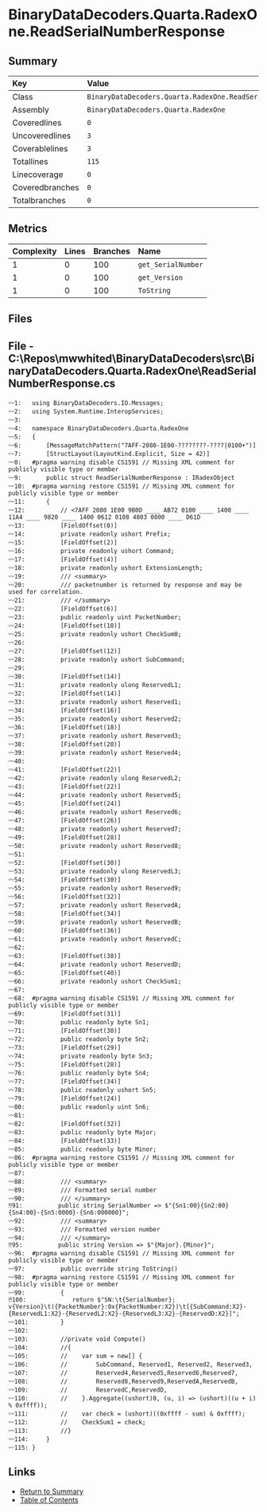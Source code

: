 ﻿# BinaryDataDecoders.Quarta.RadexOne.ReadSerialNumberResponse

## Summary

| Key             | Value                                                         |
| :-------------- | :------------------------------------------------------------ |
| Class           | `BinaryDataDecoders.Quarta.RadexOne.ReadSerialNumberResponse` |
| Assembly        | `BinaryDataDecoders.Quarta.RadexOne`                          |
| Coveredlines    | `0`                                                           |
| Uncoveredlines  | `3`                                                           |
| Coverablelines  | `3`                                                           |
| Totallines      | `115`                                                         |
| Linecoverage    | `0`                                                           |
| Coveredbranches | `0`                                                           |
| Totalbranches   | `0`                                                           |

## Metrics

| Complexity | Lines | Branches | Name               |
| :--------- | :---- | :------- | :----------------- |
| 1          | 0     | 100      | `get_SerialNumber` |
| 1          | 0     | 100      | `get_Version`      |
| 1          | 0     | 100      | `ToString`         |

## Files

## File - C:\Repos\mwwhited\BinaryDataDecoders\src\BinaryDataDecoders.Quarta.RadexOne\ReadSerialNumberResponse.cs

```CSharp
〰1:   using BinaryDataDecoders.IO.Messages;
〰2:   using System.Runtime.InteropServices;
〰3:   
〰4:   namespace BinaryDataDecoders.Quarta.RadexOne
〰5:   {
〰6:       [MessageMatchPattern("7AFF-2080-1E00-????????-????|0100+")]
〰7:       [StructLayout(LayoutKind.Explicit, Size = 42)]
〰8:   #pragma warning disable CS1591 // Missing XML comment for publicly visible type or member
〰9:       public struct ReadSerialNumberResponse : IRadexObject
〰10:  #pragma warning restore CS1591 // Missing XML comment for publicly visible type or member
〰11:      {
〰12:          // <7AFF 2080 1E00 9B0D ____ AB72 0100 ____ 1400 ____ 11A4 ____ 9820 ____ 1400 0612 0108 4803 0800 ____ D61D
〰13:          [FieldOffset(0)]
〰14:          private readonly ushort Prefix;
〰15:          [FieldOffset(2)]
〰16:          private readonly ushort Command;
〰17:          [FieldOffset(4)]
〰18:          private readonly ushort ExtensionLength;
〰19:          /// <summary>
〰20:          /// packetnumber is returned by response and may be used for correlation.
〰21:          /// </summary>
〰22:          [FieldOffset(6)]
〰23:          public readonly uint PacketNumber;
〰24:          [FieldOffset(10)]
〰25:          private readonly ushort CheckSum0;
〰26:  
〰27:          [FieldOffset(12)]
〰28:          private readonly ushort SubCommand;
〰29:  
〰30:          [FieldOffset(14)]
〰31:          private readonly ulong ReservedL1;
〰32:          [FieldOffset(14)]
〰33:          private readonly ushort Reserved1;
〰34:          [FieldOffset(16)]
〰35:          private readonly ushort Reserved2;
〰36:          [FieldOffset(18)]
〰37:          private readonly ushort Reserved3;
〰38:          [FieldOffset(20)]
〰39:          private readonly ushort Reserved4;
〰40:  
〰41:          [FieldOffset(22)]
〰42:          private readonly ulong ReservedL2;
〰43:          [FieldOffset(22)]
〰44:          private readonly ushort Reserved5;
〰45:          [FieldOffset(24)]
〰46:          private readonly ushort Reserved6;
〰47:          [FieldOffset(26)]
〰48:          private readonly ushort Reserved7;
〰49:          [FieldOffset(28)]
〰50:          private readonly ushort Reserved8;
〰51:  
〰52:          [FieldOffset(30)]
〰53:          private readonly ulong ReservedL3;
〰54:          [FieldOffset(30)]
〰55:          private readonly ushort Reserved9;
〰56:          [FieldOffset(32)]
〰57:          private readonly ushort ReservedA;
〰58:          [FieldOffset(34)]
〰59:          private readonly ushort ReservedB;
〰60:          [FieldOffset(36)]
〰61:          private readonly ushort ReservedC;
〰62:  
〰63:          [FieldOffset(38)]
〰64:          private readonly ushort ReservedD;
〰65:          [FieldOffset(40)]
〰66:          private readonly ushort CheckSum1;
〰67:  
〰68:  #pragma warning disable CS1591 // Missing XML comment for publicly visible type or member
〰69:          [FieldOffset(31)]
〰70:          public readonly byte Sn1;
〰71:          [FieldOffset(30)]
〰72:          public readonly byte Sn2;
〰73:          [FieldOffset(29)]
〰74:          private readonly byte Sn3;
〰75:          [FieldOffset(28)]
〰76:          public readonly byte Sn4;
〰77:          [FieldOffset(34)]
〰78:          public readonly ushort Sn5;
〰79:          [FieldOffset(24)]
〰80:          public readonly uint Sn6;
〰81:  
〰82:          [FieldOffset(32)]
〰83:          public readonly byte Major;
〰84:          [FieldOffset(33)]
〰85:          public readonly byte Minor;
〰86:  #pragma warning restore CS1591 // Missing XML comment for publicly visible type or member
〰87:  
〰88:          /// <summary>
〰89:          /// Formatted serial number
〰90:          /// </summary>
‼91:          public string SerialNumber => $"{Sn1:00}{Sn2:00}{Sn4:00}-{Sn5:0000}-{Sn6:000000}";
〰92:          /// <summary>
〰93:          /// Formatted version number
〰94:          /// </summary>
‼95:          public string Version => $"{Major}.{Minor}";
〰96:  #pragma warning disable CS1591 // Missing XML comment for publicly visible type or member
〰97:          public override string ToString()
〰98:  #pragma warning restore CS1591 // Missing XML comment for publicly visible type or member
〰99:          {
‼100:             return $"SN:\t{SerialNumber}; v{Version}\t({PacketNumber}:0x{PacketNumber:X2})\t[{SubCommand:X2}-{ReservedL1:X2}-{ReservedL2:X2}-{ReservedL3:X2}-{ReservedD:X2}]";
〰101:         }
〰102: 
〰103:         //private void Compute()
〰104:         //{
〰105:         //    var sum = new[] {
〰106:         //        SubCommand, Reserved1, Reserved2, Reserved3,
〰107:         //        Reserved4,Reserved5,Reserved6,Reserved7,
〰108:         //        Reserved8,Reserved9,ReservedA,ReservedB,
〰109:         //        ReservedC,ReservedD,
〰110:         //    }.Aggregate((ushort)0, (u, i) => (ushort)((u + i) % 0xffff));
〰111:         //    var check = (ushort)((0xffff - sum) & 0xffff);
〰112:         //    CheckSum1 = check;
〰113:         //}
〰114:     }
〰115: }
```

## Links

* [Return to Summary](Summary.md)
* [Table of Contents](../TOC.md)

